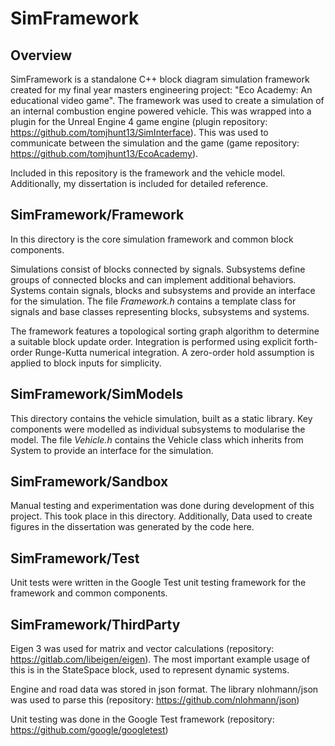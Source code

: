 # SimFramework

## Overview
SimFramework is a standalone C++ block diagram simulation framework created for my final year masters engineering project: "Eco Academy: An educational video game". The framework was used to create a simulation of an internal combustion engine powered vehicle. This was wrapped into a plugin for the Unreal Engine 4 game engine (plugin repository: https://github.com/tomjhunt13/SimInterface). This was used to communicate between the simulation and the game (game repository: https://github.com/tomjhunt13/EcoAcademy).

Included in this repository is the framework and the vehicle model. Additionally, my dissertation is included for detailed reference.

## SimFramework/Framework
In this directory is the core simulation framework and common block components. 

Simulations consist of blocks connected by signals. Subsystems define groups of connected blocks and can implement additional behaviors. Systems contain signals, blocks and subsystems and provide an interface for the simulation. The file _Framework.h_ contains a template class for signals and base classes representing blocks, subsystems and systems. 

The framework features a topological sorting graph algorithm to determine a suitable block update order. Integration is performed using explicit forth-order Runge-Kutta numerical integration. A zero-order hold assumption is applied to block inputs for simplicity.

## SimFramework/SimModels
This directory contains the vehicle simulation, built as a static library. Key components were modelled as individual subsystems to modularise the model. The file _Vehicle.h_ contains the Vehicle class which inherits from System to provide an interface for the simulation.

## SimFramework/Sandbox
Manual testing and experimentation was done during development of this project. This took place in this directory. Additionally, Data used to create figures in the dissertation was generated by the code here.

## SimFramework/Test
Unit tests were written in the Google Test unit testing framework for the framework and common components. 

## SimFramework/ThirdParty
Eigen 3 was used for matrix and vector calculations (repository: https://gitlab.com/libeigen/eigen). The most important example usage of this is in the StateSpace block, used to represent dynamic systems.

Engine and road data was stored in json format. The library nlohmann/json was used to parse this (repository: https://github.com/nlohmann/json)

Unit testing was done in the Google Test framework (repository: https://github.com/google/googletest)